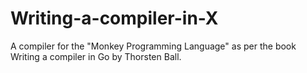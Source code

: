 # Writing-a-compiler-in-X
A compiler for the "Monkey Programming Language" as per the book Writing a compiler in Go by Thorsten Ball.
